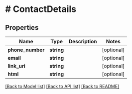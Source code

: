 # # ContactDetails

## Properties

Name | Type | Description | Notes
------------ | ------------- | ------------- | -------------
**phone_number** | **string** |  | [optional]
**email** | **string** |  | [optional]
**link_uri** | **string** |  | [optional]
**html** | **string** |  | [optional]

[[Back to Model list]](../../README.md#models) [[Back to API list]](../../README.md#endpoints) [[Back to README]](../../README.md)
